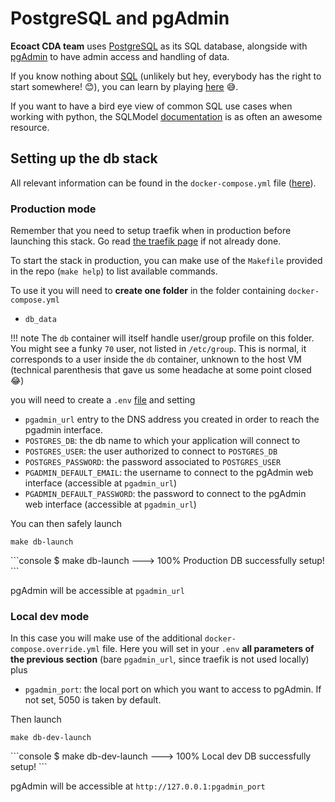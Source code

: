 # PostgreSQL and pgAdmin

**Ecoact CDA team**  uses <a href=https://www.postgresql.org/ class="external-link" target="_blank">PostgreSQL</a> as its SQL database, alongside with 
<a href=https://www.pgadmin.org/ class="external-link" target="_blank">pgAdmin</a> to have admin access and handling of data. 

If you know nothing about <a href=https://fr.wikipedia.org/wiki/Structured_Query_Language class="external-link" target="_blank">SQL</a> 
(unlikely but hey, everybody has the right to start somewhere! 😊), you can learn by playing  <a href=https://sql-island.informatik.uni-kl.de/ class="external-link" target="_blank">here</a> 😅.

If you want to have a bird eye view of common SQL use cases when working with python, the SQLModel 
<a href=https://sqlmodel.tiangolo.com/databases/ class="external-link" target="_blank">documentation</a> is as often an awesome resource.

## Setting up the db stack

All relevant information can be found in the `docker-compose.yml` file (<a href=https://github.com/SE-Sustainability-OSS/ecodev-infra/blob/main/docker-compose.yml class="external-link" target="_blank">here</a>).

### Production mode

Remember that you need to setup traefik when in production before launching this stack. Go read [the traefik page](traefik.md) if not already done.

To start the stack in production, you can make use of the `Makefile` provided in the repo (`make help`) to list available commands.

To use it you will need to **create one folder** in the folder containing `docker-compose.yml`

- `db_data`

!!! note
    The `db` container will itself handle user/group profile on this folder. You might see a funky `70` user, not listed in `/etc/group`. This is normal, it corresponds to a user 
    inside the `db` container, unknown to the host VM (technical parenthesis that gave us some headache at some point closed 😂)

you will need to create a `.env` <a href=https://www.codementor.io/@parthibakumarmurugesan/what-is-env-how-to-set-up-and-run-a-env-file-in-node-1pnyxw9yxj  class="external-link" target="_blank">file</a> and setting

- `pgadmin_url` entry to the DNS address you created in order to reach the pgadmin interface. 
- `POSTGRES_DB`: the db name to which your application will connect to 
- `POSTGRES_USER`: the user authorized to connect to `POSTGRES_DB`
- `POSTGRES_PASSWORD`:  the password associated to `POSTGRES_USER`
- `PGADMIN_DEFAULT_EMAIL`: the username to connect to the pgAdmin web interface (accessible at `pgadmin_url`)
- `PGADMIN_DEFAULT_PASSWORD`:  the password to connect to the pgAdmin web interface (accessible at `pgadmin_url`)

You can then safely launch 
```shell
make db-launch
```

<div class="termy">
```console
$ make db-launch
---> 100%
Production DB successfully setup!
```
</div>

pgAdmin will be accessible at `pgadmin_url`

### Local dev mode

In this case you will make use of the additional  `docker-compose.override.yml` file. Here you will set in your `.env` **all parameters of the previous section** (bare 
`pgadmin_url`, since traefik is not used locally) plus 
- `pgadmin_port`: the local port on which you want to access to pgAdmin. If not set, 5050 is taken by default. 

Then launch
```shell
make db-dev-launch
```

<div class="termy">
```console
$ make db-dev-launch
---> 100%
Local dev DB successfully setup!
```
</div>

pgAdmin will be accessible at `http://127.0.0.1:pgadmin_port`